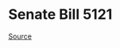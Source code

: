 # Senate Bill 5121

[Source](http://lawfilesext.leg.wa.gov/biennium/2023-24/Pdf/Bills/Senate%20Bills/5121.pdf)